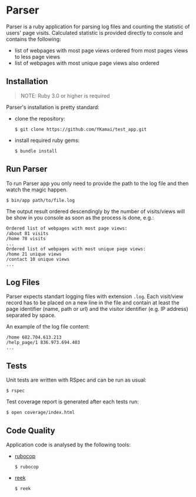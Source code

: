 # Parser

Parser is a ruby application for parsing log files and counting the statistic of users' page visits. Calculated statistic is provided directly to console and contains the following:

* list of webpages with most page views ordered from most pages views to less page views
* list of webpages with most unique page views also ordered

## Installation

> NOTE: Ruby 3.0 or higher is required

Parser's installation is pretty standard:
* clone the repository:

  ```
  $ git clone https://github.com/YKamai/test_app.git
  ```
* install required ruby gems:

  ```
  $ bundle install
  ```

## Run Parser

To run Parser app you only need to provide the path to the log file and then watch the magic happen.

```
$ bin/app path/to/file.log
```

The output result ordered descendingly by the number of visits/views will be show in you console as soon as the process is done, e.g.:

```
Ordered list of webpages with most page views:
/about 81 visits
/home 78 visits
...
Ordered list of webpages with most unique page views:
/home 21 unique views
/contact 10 unique views
...
```

## Log Files

Parser expects standart logging files with extension `.log`.
Each visit/view record has to be placed on a new line in the file and contain at least the page identifier (name, path or url) and the visitor identifier (e.g. IP address) separated by space.

An example of the log file content:
```
/home 682.704.613.213
/help_page/1 836.973.694.403
...
```

## Tests

Unit tests are written with RSpec and can be run as usual:
```
$ rspec
```

Test coverage report is generated after each tests run:
```
$ open coverage/index.html
```

## Code Quality

Application code is analysed by the following tools:
* [rubocop](https://github.com/rubocop/rubocop)
  ```
  $ rubocop
  ```
* [reek](https://github.com/troessner/reek)
  ```
  $ reek
  ```
